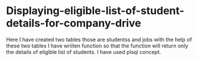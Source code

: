 # Displaying-eligible-list-of-student-details-for-company-drive

Here I have created two tables those are studentss and jobs with the help of these two tables I have wriiten function so that the function will return only the details of eligible list of students.
I have used plsql concept.

